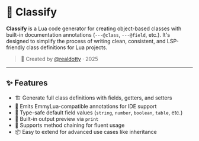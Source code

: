 # 🧱 Classify

**Classify** is a Lua code generator for creating object-based classes with built-in documentation annotations (`---@class`, `---@field`, etc.). It's designed to simplify the process of writing clean, consistent, and LSP-friendly class definitions for Lua projects.

> 🔧 Created by [@realdotty](https://github.com/GomeyDoge) · 2025

---

## ✨ Features

- 🏗 Generate full class definitions with fields, getters, and setters
- 📌 Emits EmmyLua-compatible annotations for IDE support
- 💬 Type-safe default field values (`string`, `number`, `boolean`, `table`, etc.)
- 🧪 Built-in output preview via `print`
- 🔄 Supports method chaining for fluent usage
- 📦 Easy to extend for advanced use cases like inheritance

